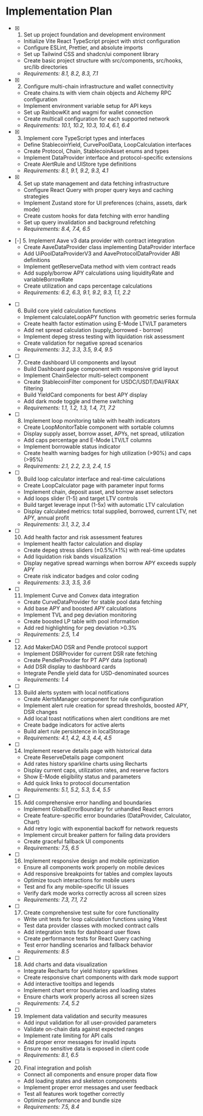 # Implementation Plan

- [x] 1. Set up project foundation and development environment
  - Initialize Vite React TypeScript project with strict configuration
  - Configure ESLint, Prettier, and absolute imports
  - Set up Tailwind CSS and shadcn/ui component library
  - Create basic project structure with src/components, src/hooks, src/lib directories
  - _Requirements: 8.1, 8.2, 8.3, 7.1_

- [x] 2. Configure multi-chain infrastructure and wallet connectivity
  - Create chains.ts with viem chain objects and Alchemy RPC configuration
  - Implement environment variable setup for API keys
  - Set up RainbowKit and wagmi for wallet connection
  - Create multicall configuration for each supported network
  - _Requirements: 10.1, 10.2, 10.3, 10.4, 6.1, 6.4_

- [x] 3. Implement core TypeScript types and interfaces
  - Define StablecoinYield, CurvePoolData, LoopCalculation interfaces
  - Create Protocol, Chain, StablecoinAsset enums and types
  - Implement DataProvider interface and protocol-specific extensions
  - Create AlertRule and UIStore type definitions
  - _Requirements: 8.1, 9.1, 9.2, 9.3, 4.1_

- [x] 4. Set up state management and data fetching infrastructure
  - Configure React Query with proper query keys and caching strategies
  - Implement Zustand store for UI preferences (chains, assets, dark mode)
  - Create custom hooks for data fetching with error handling
  - Set up query invalidation and background refetching
  - _Requirements: 8.4, 7.4, 6.5_

- [-] 5. Implement Aave v3 data provider with contract integration
  - Create AaveDataProvider class implementing DataProvider interface
  - Add UiPoolDataProviderV3 and AaveProtocolDataProvider ABI definitions
  - Implement getReserveData method with viem contract reads
  - Add supply/borrow APY calculations using liquidityRate and variableBorrowRate
  - Create utilization and caps percentage calculations
  - _Requirements: 6.2, 6.3, 9.1, 9.2, 9.3, 1.1, 2.2_

- [ ] 6. Build core yield calculation functions
  - Implement calculateLoopAPY function with geometric series formula
  - Create health factor estimation using E-Mode LTV/LT parameters
  - Add net spread calculation (supply_borrowed - borrow)
  - Implement depeg stress testing with liquidation risk assessment
  - Create validation for negative spread scenarios
  - _Requirements: 3.2, 3.3, 3.5, 9.4, 9.5_

- [ ] 7. Create dashboard UI components and layout
  - Build Dashboard page component with responsive grid layout
  - Implement ChainSelector multi-select component
  - Create StablecoinFilter component for USDC/USDT/DAI/FRAX filtering
  - Build YieldCard components for best APY display
  - Add dark mode toggle and theme switching
  - _Requirements: 1.1, 1.2, 1.3, 1.4, 7.1, 7.2_

- [ ] 8. Implement loop monitoring table with health indicators
  - Create LoopMonitorTable component with sortable columns
  - Display supply asset, borrow asset, APYs, net spread, utilization
  - Add caps percentage and E-Mode LTV/LT columns
  - Implement borrowable status indicator
  - Create health warning badges for high utilization (>90%) and caps (>95%)
  - _Requirements: 2.1, 2.2, 2.3, 2.4, 1.5_

- [ ] 9. Build loop calculator interface and real-time calculations
  - Create LoopCalculator page with parameter input forms
  - Implement chain, deposit asset, and borrow asset selectors
  - Add loops slider (1-5) and target LTV controls
  - Build target leverage input (1-5x) with automatic LTV calculation
  - Display calculated metrics: total supplied, borrowed, current LTV, net APY, annual profit
  - _Requirements: 3.1, 3.2, 3.4_

- [ ] 10. Add health factor and risk assessment features
  - Implement health factor calculation and display
  - Create depeg stress sliders (±0.5%/±1%) with real-time updates
  - Add liquidation risk bands visualization
  - Display negative spread warnings when borrow APY exceeds supply APY
  - Create risk indicator badges and color coding
  - _Requirements: 3.3, 3.5, 3.6_

- [ ] 11. Implement Curve and Convex data integration
  - Create CurveDataProvider for stable pool data fetching
  - Add base APY and boosted APY calculations
  - Implement TVL and peg deviation monitoring
  - Create boosted LP table with pool information
  - Add red highlighting for peg deviation >0.3%
  - _Requirements: 2.5, 1.4_

- [ ] 12. Add MakerDAO DSR and Pendle protocol support
  - Implement DSRProvider for current DSR rate fetching
  - Create PendleProvider for PT APY data (optional)
  - Add DSR display to dashboard cards
  - Integrate Pendle yield data for USD-denominated sources
  - _Requirements: 1.4_

- [ ] 13. Build alerts system with local notifications
  - Create AlertsManager component for rule configuration
  - Implement alert rule creation for spread thresholds, boosted APY, DSR changes
  - Add local toast notifications when alert conditions are met
  - Create badge indicators for active alerts
  - Build alert rule persistence in localStorage
  - _Requirements: 4.1, 4.2, 4.3, 4.4, 4.5_

- [ ] 14. Implement reserve details page with historical data
  - Create ReserveDetails page component
  - Add rates history sparkline charts using Recharts
  - Display current caps, utilization rates, and reserve factors
  - Show E-Mode eligibility status and parameters
  - Add quick links to protocol documentation
  - _Requirements: 5.1, 5.2, 5.3, 5.4, 5.5_

- [ ] 15. Add comprehensive error handling and boundaries
  - Implement GlobalErrorBoundary for unhandled React errors
  - Create feature-specific error boundaries (DataProvider, Calculator, Chart)
  - Add retry logic with exponential backoff for network requests
  - Implement circuit breaker pattern for failing data providers
  - Create graceful fallback UI components
  - _Requirements: 7.5, 6.5_

- [ ] 16. Implement responsive design and mobile optimization
  - Ensure all components work properly on mobile devices
  - Add responsive breakpoints for tables and complex layouts
  - Optimize touch interactions for mobile users
  - Test and fix any mobile-specific UI issues
  - Verify dark mode works correctly across all screen sizes
  - _Requirements: 7.3, 7.1, 7.2_

- [ ] 17. Create comprehensive test suite for core functionality
  - Write unit tests for loop calculation functions using Vitest
  - Test data provider classes with mocked contract calls
  - Add integration tests for dashboard user flows
  - Create performance tests for React Query caching
  - Test error handling scenarios and fallback behavior
  - _Requirements: 8.5_

- [ ] 18. Add charts and data visualization
  - Integrate Recharts for yield history sparklines
  - Create responsive chart components with dark mode support
  - Add interactive tooltips and legends
  - Implement chart error boundaries and loading states
  - Ensure charts work properly across all screen sizes
  - _Requirements: 7.4, 5.2_

- [ ] 19. Implement data validation and security measures
  - Add input validation for all user-provided parameters
  - Validate on-chain data against expected ranges
  - Implement rate limiting for API calls
  - Add proper error messages for invalid inputs
  - Ensure no sensitive data is exposed in client code
  - _Requirements: 8.1, 6.5_

- [ ] 20. Final integration and polish
  - Connect all components and ensure proper data flow
  - Add loading states and skeleton components
  - Implement proper error messages and user feedback
  - Test all features work together correctly
  - Optimize performance and bundle size
  - _Requirements: 7.5, 8.4_
